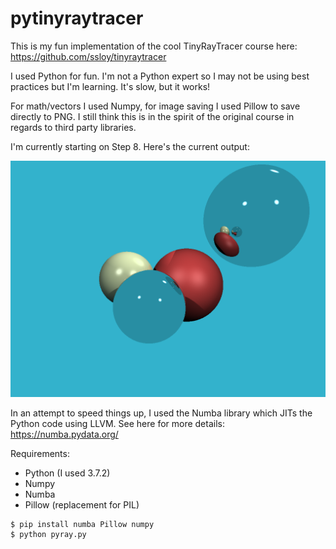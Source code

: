 # pytinyraytracer
This is my fun implementation of the cool TinyRayTracer course here: https://github.com/ssloy/tinyraytracer

I used Python for fun. I'm not a Python expert so I may not be using best practices but I'm learning. It's slow, but it works!

For math/vectors I used Numpy, for image saving I used Pillow to save directly to PNG. I still think this is in the spirit of the original course in regards to third party libraries.

I'm currently starting on Step 8. Here's the current output:

![Output](out.png)

In an attempt to speed things up, I used the Numba library which JITs the Python code using LLVM. See here for more details: https://numba.pydata.org/

Requirements:
* Python (I used 3.7.2)
* Numpy
* Numba
* Pillow (replacement for PIL)

```
$ pip install numba Pillow numpy
$ python pyray.py
```
